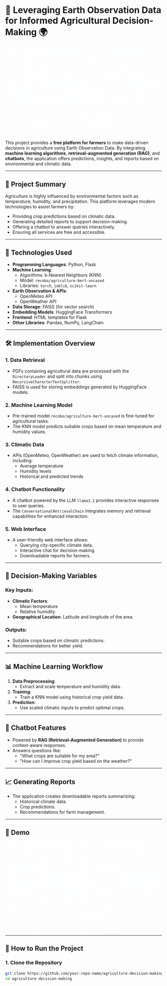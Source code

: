 # 🌾 Leveraging Earth Observation Data for Informed Agricultural Decision-Making 🌍

![Presentation](image/presentation.gif)

This project provides a **free platform for farmers** to make data-driven decisions in agriculture using Earth Observation Data. By integrating **machine learning algorithms**, **retrieval-augmented generation (RAG)**, and **chatbots**, the application offers predictions, insights, and reports based on environmental and climatic data.

---

## 📜 **Project Summary**

Agriculture is highly influenced by environmental factors such as temperature, humidity, and precipitation. This platform leverages modern technologies to assist farmers by:

- Providing crop predictions based on climatic data.
- Generating detailed reports to support decision-making.
- Offering a chatbot to answer queries interactively.
- Ensuring all services are free and accessible.

---

## 🚀 **Technologies Used**

- **Programming Languages**: Python, Flask
- **Machine Learning**: 
  - Algorithms: k-Nearest Neighbors (KNN)
  - Model: `recobo/agriculture-bert-uncased`
  - Libraries: `torch`, `joblib`, `scikit-learn`
- **Earth Observation & APIs**:
  - OpenMeteo API
  - OpenWeather API
- **Data Storage**: FAISS (for vector search)
- **Embedding Models**: HuggingFace Transformers
- **Frontend**: HTML templates for Flask
- **Other Libraries**: Pandas, NumPy, LangChain

---

## 🛠️ **Implementation Overview**

### 1. **Data Retrieval**
   - PDFs containing agricultural data are processed with the `DirectoryLoader` and split into chunks using `RecursiveCharacterTextSplitter`.
   - FAISS is used for storing embeddings generated by HuggingFace models.

### 2. **Machine Learning Model**
   - Pre-trained model `recobo/agriculture-bert-uncased` is fine-tuned for agricultural tasks.
   - The KNN model predicts suitable crops based on mean temperature and humidity values.

### 3. **Climatic Data**
   - APIs (OpenMeteo, OpenWeather) are used to fetch climate information, including:
     - Average temperature
     - Humidity levels
     - Historical and predicted trends

### 4. **Chatbot Functionality**
   - A chatbot powered by the LLM `llama3.2` provides interactive responses to user queries.
   - The `ConversationalRetrievalChain` integrates memory and retrieval capabilities for enhanced interaction.

### 5. **Web Interface**
   - A user-friendly web interface allows:
     - Querying city-specific climate data.
     - Interactive chat for decision-making.
     - Downloadable reports for farmers.

---

## 🌱 **Decision-Making Variables**

### **Key Inputs**:
- **Climatic Factors**: 
  - Mean temperature
  - Relative humidity
- **Geographical Location**: Latitude and longitude of the area.

### **Outputs**:
- Suitable crops based on climatic predictions.
- Recommendations for better yield.

---

## 📊 **Machine Learning Workflow**

1. **Data Preprocessing**:
   - Extract and scale temperature and humidity data.
2. **Training**:
   - Train a KNN model using historical crop yield data.
3. **Prediction**:
   - Use scaled climatic inputs to predict optimal crops.

---

## 💬 **Chatbot Features**

- Powered by **RAG (Retrieval-Augmented Generation)** to provide context-aware responses.
- Answers questions like:
  - "What crops are suitable for my area?"
  - "How can I improve crop yield based on the weather?"

---

## 📈 **Generating Reports**

- The application creates downloadable reports summarizing:
  - Historical climate data.
  - Crop predictions.
  - Recommendations for farm management.

---

## 🎥 **Demo**

![Application Workflow](image/presentation.gif)

---

## 📝 **How to Run the Project**

### **1. Clone the Repository**
```bash
git clone https://github.com/your-repo-name/agriculture-decision-making.git
cd agriculture-decision-making
